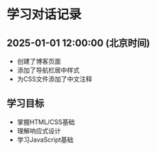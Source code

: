 # 学习对话记录

## 2025-01-01 12:00:00 (北京时间)
- 创建了博客页面
- 添加了导航栏居中样式
- 为CSS文件添加了中文注释

## 学习目标
- 掌握HTML/CSS基础
- 理解响应式设计
- 学习JavaScript基础
